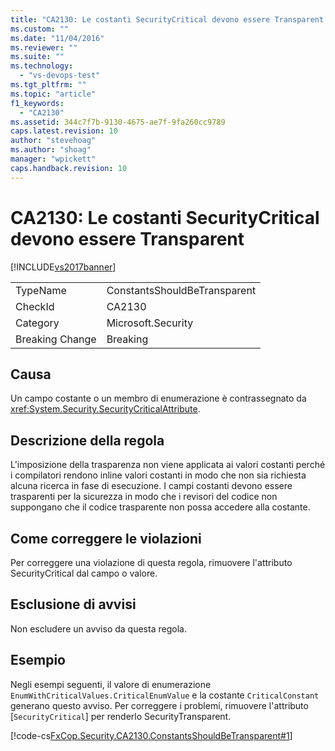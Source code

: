 ```yaml
---
title: "CA2130: Le costanti SecurityCritical devono essere Transparent | Microsoft Docs"
ms.custom: ""
ms.date: "11/04/2016"
ms.reviewer: ""
ms.suite: ""
ms.technology: 
  - "vs-devops-test"
ms.tgt_pltfrm: ""
ms.topic: "article"
f1_keywords: 
  - "CA2130"
ms.assetid: 344c7f7b-9130-4675-ae7f-9fa260cc9789
caps.latest.revision: 10
author: "stevehoag"
ms.author: "shoag"
manager: "wpickett"
caps.handback.revision: 10
---
```

# CA2130: Le costanti SecurityCritical devono essere Transparent
[!INCLUDE[vs2017banner](../code-quality/includes/vs2017banner.md)]

|||  
|-|-|  
|TypeName|ConstantsShouldBeTransparent|  
|CheckId|CA2130|  
|Category|Microsoft.Security|  
|Breaking Change|Breaking|  
  
## Causa  
 Un campo costante o un membro di enumerazione è contrassegnato da <xref:System.Security.SecurityCriticalAttribute>.  
  
## Descrizione della regola  
 L'imposizione della trasparenza non viene applicata ai valori costanti perché i compilatori rendono inline valori costanti in modo che non sia richiesta alcuna ricerca in fase di esecuzione.  I campi costanti devono essere trasparenti per la sicurezza in modo che i revisori del codice non suppongano che il codice trasparente non possa accedere alla costante.  
  
## Come correggere le violazioni  
 Per correggere una violazione di questa regola, rimuovere l'attributo SecurityCritical dal campo o valore.  
  
## Esclusione di avvisi  
 Non escludere un avviso da questa regola.  
  
## Esempio  
 Negli esempi seguenti, il valore di enumerazione `EnumWithCriticalValues.CriticalEnumValue` e la costante `CriticalConstant` generano questo avviso.  Per correggere i problemi, rimuovere l'attributo \[`SecurityCritical`\] per renderlo SecurityTransparent.  
  
 [!code-cs[FxCop.Security.CA2130.ConstantsShouldBeTransparent#1](../code-quality/codesnippet/CSharp/ca2130-security-critical-constants-should-be-transparent_1.cs)]